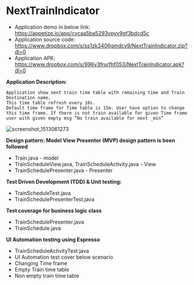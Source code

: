 # NextTrainIndicator


- Application demo in below link: https://appetize.io/app/cycaa5ba5293vpyv9gf3bdcd5c
- Application source code: https://www.dropbox.com/s/ss1zk3406gmdcy9/NextTrainIndicator.zip?dl=0
- Application APK: https://www.dropbox.com/s/996y3frurfhf053/NextTrainIndicator.apk?dl=0


**Application Description:**

	Application show next train time table with remaining time and Train Destination name.
	This time table refresh every 10s.
	Default time frame for Time table is 15m. User have option to change this time frame. If there is not train available for given Time frame user with given empty msg “No train available for next _min”

![screenshot_1513061273](https://user-images.githubusercontent.com/3032854/34292545-56f54b5c-e727-11e7-8a6d-26f77d7ff57a.png)

**Design pattern: Model View Presenter (MVP) design pattern is been followed**
- Train.java - model
- TrainScheduleView.java, TrainScheduleActivity.java - View
- TrainSchedulePresenter.java - Presenter

**Test Driven Development (TDD) & Unit testing:**
- TrainScheduleTest.java
- TrainSchedulePresenterTest.java 

**Test coverage for business logic class**
- TrainSchedulePresenter.java
- TrainSchedule.java

**UI Automation testing using Espresso**
- TrainScheduleActivityTest.java
- UI Automation test cover below scenario 
- Changing Time frame
- Empty Train time table
- Non empty train time table 
